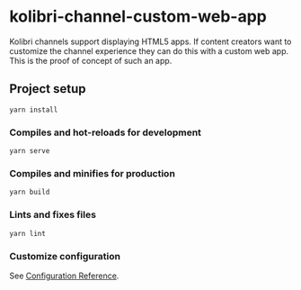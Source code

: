 # kolibri-channel-custom-web-app
Kolibri channels support displaying HTML5 apps. If content creators want to customize the channel experience they can do this with a custom web app. This is the proof of concept of such an app.

## Project setup
```
yarn install
```

### Compiles and hot-reloads for development
```
yarn serve
```

### Compiles and minifies for production
```
yarn build
```

### Lints and fixes files
```
yarn lint
```

### Customize configuration
See [Configuration Reference](https://cli.vuejs.org/config/).
